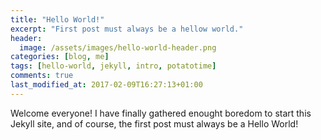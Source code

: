 ```yaml
---
title: "Hello World!"
excerpt: "First post must always be a hellow world."
header:
  image: /assets/images/hello-world-header.png
categories: [blog, me]
tags: [hello-world, jekyll, intro, potatotime]
comments: true
last_modified_at: 2017-02-09T16:27:13+01:00
---
```


Welcome everyone! I have finally gathered enought boredom to start this Jekyll site, and of course, the first post must always be a Hello World!

